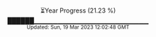 <p align="center">
⏳Year Progress (21.23 %) <br>
██████▁▁▁▁▁▁▁▁▁▁▁▁▁▁▁▁▁▁▁▁▁▁▁▁ <br>
<sub>Updated: Sun, 19 Mar 2023 12:02:48 GMT</sub>
</p>

